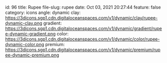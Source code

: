 id: 96
title: Rupee 
file-slug: rupee
date: Oct 03, 2021 20:27:44
feature: false
category: icons
angle: dynamic
clay: https://3dicons.sgp1.cdn.digitaloceanspaces.com/v1/dynamic/clay/rupee-dynamic-clay.png
gradient: https://3dicons.sgp1.cdn.digitaloceanspaces.com/v1/dynamic/gradient/rupee-dynamic-gradient.png
color: https://3dicons.sgp1.cdn.digitaloceanspaces.com/v1/dynamic/color/rupee-dynamic-color.png
premium: https://3dicons.sgp1.cdn.digitaloceanspaces.com/v1/dynamic/premium/rupee-dynamic-premium.png
